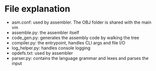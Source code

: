 # File explanation

* asm.conf: used by assembler. The OBJ folder is shared with the main vm
* assemble.py: the assembler itself
* code_gen.py: generates the assembly code by walking the tree
* compiler.py: the entrypoint, handles CLI args and file I/O
* log_helper.py: handles console logging
* opdefs.txt: used by assembler
* parser.py: contains the language grammar and lexes and parses the input
